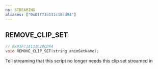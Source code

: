 ```yaml
---
ns: STREAMING
aliases: ["0x01f73a131c18cd94"]
---
```

## REMOVE_CLIP_SET

```c
// 0x01F73A131C18CD94
void REMOVE_CLIP_SET(string animSetName);
```

Tell streaming that this script no longer needs this clip set streamed in

